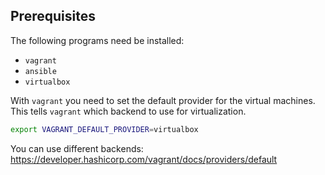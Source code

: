 ## Prerequisites

The following programs need be installed:

- `vagrant`
- `ansible`
- `virtualbox`

With `vagrant` you need to set the default provider for the virtual machines. This tells `vagrant` which backend to use for virtualization.

```bash
export VAGRANT_DEFAULT_PROVIDER=virtualbox
```
You can use different backends: https://developer.hashicorp.com/vagrant/docs/providers/default
